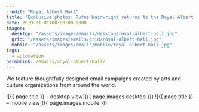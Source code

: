 ```yaml
---
credit: "Royal Albert Hall"
title: "Exclusive photos: Rufus Wainwright returns to the Royal Albert Hall"
date: 2019-01-01T00:00:00-0800
images:
  desktop: "/assets/images/emails/desktop/royal-albert-hall.jpg"
  grid: "/assets/images/emails/grid/royal-albert-hall.jpg"
  mobile: "/assets/images/emails/mobile/royal-albert-hall.jpg"
tags:
  - automation
permalink: /emails/royal-albert-hall/
---
```

We feature thoughtfully designed email campaigns created by arts and culture organizations from around the world.

![{{ page.title }} – desktop view]({{ page.images.desktop }})
![{{ page.title }} – mobile view]({{ page.images.mobile }})
